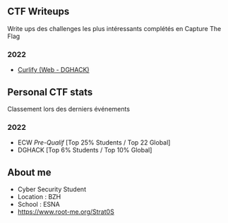 ## CTF Writeups

Write ups des challenges les plus intéressants complétés en Capture The Flag

### 2022 

- <a href="https://github.com/xStrat0S/CTF-Write-Ups/blob/main/Curlify.md">Curlify (Web - DGHACK)</a>

## Personal CTF stats

Classement lors des derniers événements

### 2022

- ECW _Pre-Qualif_ [Top 25% Students / Top 22 Global]
- DGHACK [Top 6% Students / Top 10% Global]

## About me

- Cyber Security Student  
- Location : BZH 
- School : ESNA 
- https://www.root-me.org/Strat0S
